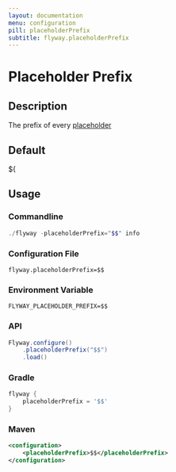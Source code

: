 ```yaml
---
layout: documentation
menu: configuration
pill: placeholderPrefix
subtitle: flyway.placeholderPrefix
---
```


# Placeholder Prefix

## Description
The prefix of every [placeholder](/documentation/placeholders)

## Default
${

## Usage

### Commandline
```powershell
./flyway -placeholderPrefix="$$" info
```

### Configuration File
```properties
flyway.placeholderPrefix=$$
```

### Environment Variable
```properties
FLYWAY_PLACEHOLDER_PREFIX=$$
```

### API
```java
Flyway.configure()
    .placeholderPrefix("$$")
    .load()
```

### Gradle
```groovy
flyway {
    placeholderPrefix = '$$'
}
```

### Maven
```xml
<configuration>
    <placeholderPrefix>$$</placeholderPrefix>
</configuration>
```